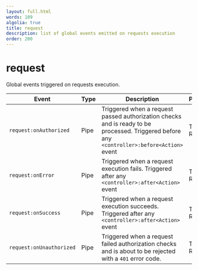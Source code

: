 ```yaml
---
layout: full.html
words: 109
algolia: true
title: request
description: list of global events emitted on requests execution 
order: 200
---
```


# request

Global events triggered on requests execution.

| Event | Type | Description | Payload |
|-------|------|-------------|---------|
|`request:onAuthorized` | Pipe | Triggered when a request passed authorization checks and is ready to be processed. Triggered before any `<controller>:before<Action>` event | Type: Request |
|`request:onError` | Pipe | Triggered when a request execution fails. Triggered after any `<controller>:after<Action>` event | Type: Request |
|`request:onSuccess` | Pipe | Triggered when a request execution succeeds. Triggered after any `<controller>:after<Action>` event | Type: Request |
|`request:onUnauthorized` | Pipe | Triggered when a request failed authorization checks and is about to be rejected with a `401` error code. | Type: Request |
